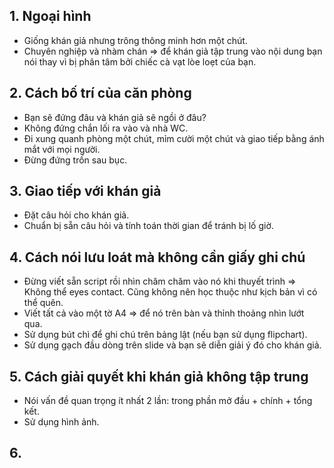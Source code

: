 ## 1. Ngoại hình
- Giống khán giả nhưng trông thông minh hơn một chút.
- Chuyên nghiệp và nhàm chán => để khán giả tập trung vào nội dung bạn nói thay vì bị phân tâm bởi chiếc cà vạt lòe loẹt của bạn.

## 2. Cách bố trí của căn phòng
- Bạn sẽ đứng đâu và khán giả sẽ ngồi ở đâu?
- Không đứng chắn lối ra vào và nhà WC.
- Đi xung quanh phòng một chút, mỉm cười một chút và giao tiếp bằng ánh mắt với mọi người.
- Đừng đứng trốn sau bục.

## 3. Giao tiếp với khán giả
- Đặt câu hỏi cho khán giả.
- Chuẩn bị sẵn câu hỏi và tính toán thời gian để tránh bị lố giờ.

## 4. Cách nói lưu loát mà không cần giấy ghi chú
- Đừng viết sẵn script rồi nhìn chăm chăm vào nó khi thuyết trình => Không thể eyes contact. Cũng không nên học thuộc như kịch bản vì có thể quên.
- Viết tất cả vào một tờ A4 => để nó trên bàn và thỉnh thoảng nhìn lướt qua.
- Sử dụng bút chì để ghi chú trên bảng lật (nếu bạn sử dụng flipchart).
- Sử dụng gạch đầu dòng trên slide và bạn sẽ diễn giải ý đó cho khán giả.

## 5. Cách giải quyết khi khán giả không tập trung 
- Nói vấn đề quan trọng ít nhất 2 lần: trong phần mở đầu + chính + tổng kết.
- Sử dụng hình ảnh.

## 6. 
